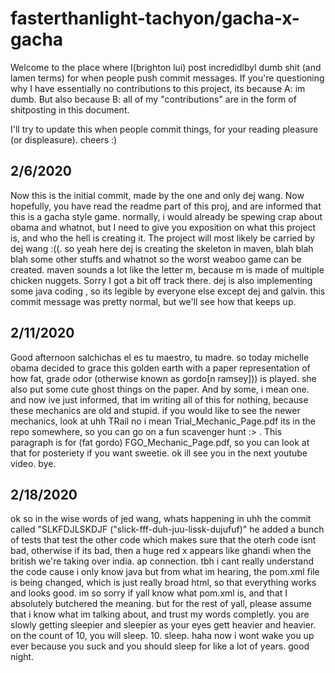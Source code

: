 # fasterthanlight-tachyon/gacha-x-gacha

Welcome to the place where I(brighton lui) post incredidlbyl dumb shit (and lamen terms) for when people push commit messages.
If you're questioning why I have essentially no contributions to this project, its because A:
im dumb. 
But also because B:
all of my "contributions" are in the form of shitposting in this document.

I'll try to update this when people commit things, for your reading pleasure (or displeasure).
cheers :)


## 2/6/2020
Now this is the initial commit, made by the one and only dej wang. Now hopefully, you have read the readme part of this proj,
and are informed that this is a gacha style game. normally, i would already be spewing crap about obama and whatnot, but I 
need to give you exposition on what this project is, and who the hell is creating it. The project will most likely be
carried by dej wang :((. so yeah here dej is creating the skeleton in maven, blah  blah blah some other stuffs and whatnot 
so the worst weaboo game can be created. maven sounds a lot like the letter m, because m is made of multiple chicken
nuggets. Sorry I got a bit off track there. dej is also implementing some java coding , so its legible by everyone else 
except dej and galvin. this commit message was pretty normal, but we'll see how that keeps up.

## 2/11/2020

Good afternoon salchichas el es tu maestro, tu madre. so today michelle obama decided to grace this golden earth with a paper
representation of how fat, grade odor (otherwise known as gordo[n ramsey])) is played. she also put some cute ghost things on 
the paper. And by some, i mean one. and now ive just informed, that im writing all of this for nothing, because these 
mechanics are old and stupid. if you would like to see the newer mechanics, look at uhh TRail no i mean Trial_Mechanic_Page.pdf
its in the repo somewhere, so you can go on a fun scavenger hunt :> . This paragraph is for (fat gordo) FGO_Mechanic_Page.pdf, 
so you can look at that for posteriety if you want sweetie. ok ill see you in the next youtube video. bye.

## 2/18/2020
ok so in the wise words of jed wang, whats happening in uhh the commit called "SLKFDJLSKDJF ("slick-fff-duh-juu-lissk-dujufuf)"
he added a bunch of tests that test the other code which makes sure that the oterh code isnt bad, otherwise if its bad, then
a huge red x appears like ghandi when the british we're taking over india. ap connection. tbh i cant really understand the 
code cause i only know java but from what im hearing, the pom.xml file is being changed, which is just really broad html, so
that everything works and looks good. im so sorry if yall know what pom.xml is, and that I absolutely butchered the meaning.
but for the rest of yall, please assume that i know what im talking about, and trust my words completly. you are slowly 
getting sleepier and sleepier as your eyes gett heavier and heavier. on the count of 10, you will sleep. 10. sleep. haha now
i wont wake you up ever because you suck and you should sleep for like a lot of years. good night.

